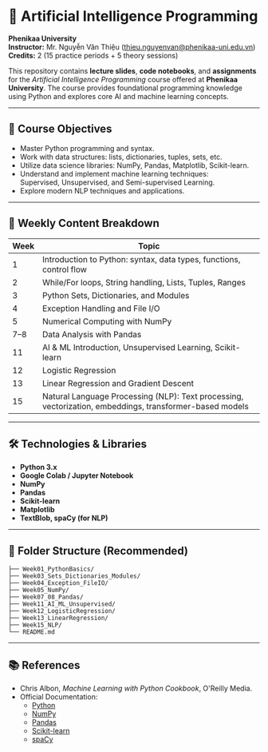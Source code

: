 
# 🧠 Artificial Intelligence Programming

**Phenikaa University**  
**Instructor:** Mr. Nguyễn Văn Thiệu (thieu.nguyenvan@phenikaa-uni.edu.vn)  
**Credits:** 2 (15 practice periods + 5 theory sessions)

This repository contains **lecture slides**, **code notebooks**, and **assignments** for the *Artificial Intelligence Programming* course offered at **Phenikaa University**. The course provides foundational programming knowledge using Python and explores core AI and machine learning concepts.

---

## 🎯 Course Objectives

- Master Python programming and syntax.
- Work with data structures: lists, dictionaries, tuples, sets, etc.
- Utilize data science libraries: NumPy, Pandas, Matplotlib, Scikit-learn.
- Understand and implement machine learning techniques:  
  Supervised, Unsupervised, and Semi-supervised Learning.
- Explore modern NLP techniques and applications.

---

## 📅 Weekly Content Breakdown

| Week | Topic |
|------|-------|
| 1    | Introduction to Python: syntax, data types, functions, control flow |
| 2    | While/For loops, String handling, Lists, Tuples, Ranges |
| 3    | Python Sets, Dictionaries, and Modules |
| 4    | Exception Handling and File I/O |
| 5    | Numerical Computing with NumPy |
| 7–8  | Data Analysis with Pandas |
| 11   | AI & ML Introduction, Unsupervised Learning, Scikit-learn |
| 12   | Logistic Regression |
| 13   | Linear Regression and Gradient Descent |
| 15   | Natural Language Processing (NLP): Text processing, vectorization, embeddings, transformer-based models |

---

## 🛠 Technologies & Libraries

- **Python 3.x**
- **Google Colab / Jupyter Notebook**
- **NumPy**
- **Pandas**
- **Scikit-learn**
- **Matplotlib**
- **TextBlob, spaCy (for NLP)**

---

## 📂 Folder Structure (Recommended)

```
├── Week01_PythonBasics/
├── Week03_Sets_Dictionaries_Modules/
├── Week04_Exception_FileIO/
├── Week05_NumPy/
├── Week07_08_Pandas/
├── Week11_AI_ML_Unsupervised/
├── Week12_LogisticRegression/
├── Week13_LinearRegression/
├── Week15_NLP/
└── README.md
```

---

## 📚 References

- Chris Albon, *Machine Learning with Python Cookbook*, O'Reilly Media.
- Official Documentation:
  - [Python](https://docs.python.org/3/)
  - [NumPy](https://numpy.org/)
  - [Pandas](https://pandas.pydata.org/)
  - [Scikit-learn](https://scikit-learn.org/)
  - [spaCy](https://spacy.io/)
